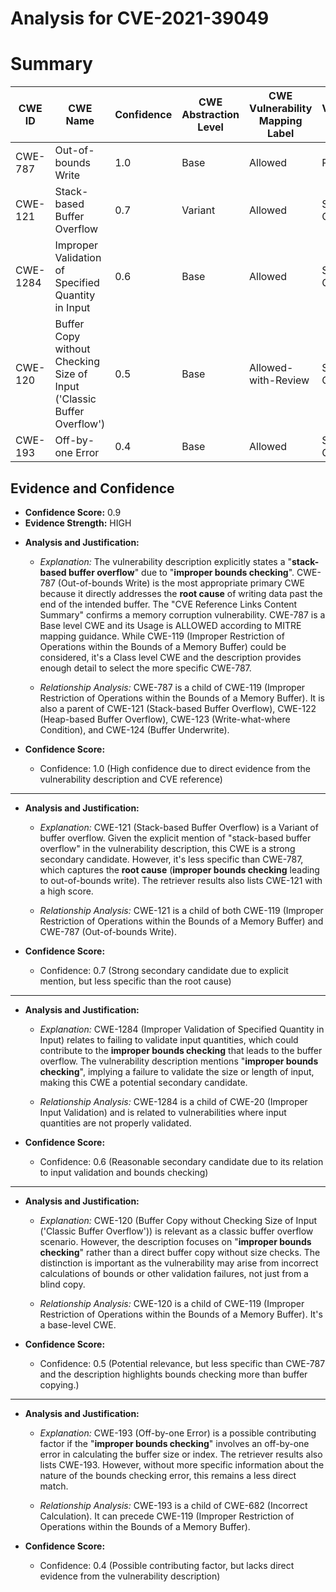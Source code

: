 # Analysis for CVE-2021-39049

# Summary
| CWE ID | CWE Name | Confidence | CWE Abstraction Level | CWE Vulnerability Mapping Label | CWE-Vulnerability Mapping Notes |
|---|---|---|---|---|---|
| CWE-787 | Out-of-bounds Write | 1.0 | Base | Allowed | Primary CWE |
| CWE-121 | Stack-based Buffer Overflow | 0.7 | Variant | Allowed | Secondary Candidate |
| CWE-1284 | Improper Validation of Specified Quantity in Input | 0.6 | Base | Allowed | Secondary Candidate |
| CWE-120 | Buffer Copy without Checking Size of Input ('Classic Buffer Overflow') | 0.5 | Base | Allowed-with-Review | Secondary Candidate |
| CWE-193 | Off-by-one Error | 0.4 | Base | Allowed | Secondary Candidate |

## Evidence and Confidence

*   **Confidence Score:** 0.9
*   **Evidence Strength:** HIGH

- **Analysis and Justification:**  
  - *Explanation:* The vulnerability description explicitly states a "**stack-based buffer overflow**" due to "**improper bounds checking**". CWE-787 (Out-of-bounds Write) is the most appropriate primary CWE because it directly addresses the **root cause** of writing data past the end of the intended buffer. The "CVE Reference Links Content Summary" confirms a memory corruption vulnerability. CWE-787 is a Base level CWE and its Usage is ALLOWED according to MITRE mapping guidance. While CWE-119 (Improper Restriction of Operations within the Bounds of a Memory Buffer) could be considered, it's a Class level CWE and the description provides enough detail to select the more specific CWE-787.

  - *Relationship Analysis:* CWE-787 is a child of CWE-119 (Improper Restriction of Operations within the Bounds of a Memory Buffer). It is also a parent of CWE-121 (Stack-based Buffer Overflow), CWE-122 (Heap-based Buffer Overflow), CWE-123 (Write-what-where Condition), and CWE-124 (Buffer Underwrite).

- **Confidence Score:**
  - Confidence: 1.0 (High confidence due to direct evidence from the vulnerability description and CVE reference)

---

- **Analysis and Justification:**  
  - *Explanation:* CWE-121 (Stack-based Buffer Overflow) is a Variant of buffer overflow. Given the explicit mention of "stack-based buffer overflow" in the vulnerability description, this CWE is a strong secondary candidate. However, it's less specific than CWE-787, which captures the **root cause** (**improper bounds checking** leading to out-of-bounds write). The retriever results also lists CWE-121 with a high score.

  - *Relationship Analysis:* CWE-121 is a child of both CWE-119 (Improper Restriction of Operations within the Bounds of a Memory Buffer) and CWE-787 (Out-of-bounds Write).

- **Confidence Score:**
  - Confidence: 0.7 (Strong secondary candidate due to explicit mention, but less specific than the root cause)

---

- **Analysis and Justification:**  
  - *Explanation:* CWE-1284 (Improper Validation of Specified Quantity in Input) relates to failing to validate input quantities, which could contribute to the **improper bounds checking** that leads to the buffer overflow. The vulnerability description mentions "**improper bounds checking**", implying a failure to validate the size or length of input, making this CWE a potential secondary candidate.

  - *Relationship Analysis:* CWE-1284 is a child of CWE-20 (Improper Input Validation) and is related to vulnerabilities where input quantities are not properly validated.

- **Confidence Score:**
  - Confidence: 0.6 (Reasonable secondary candidate due to its relation to input validation and bounds checking)

---

- **Analysis and Justification:**  
  - *Explanation:* CWE-120 (Buffer Copy without Checking Size of Input ('Classic Buffer Overflow')) is relevant as a classic buffer overflow scenario. However, the description focuses on "**improper bounds checking**" rather than a direct buffer copy without size checks. The distinction is important as the vulnerability may arise from incorrect calculations of bounds or other validation failures, not just from a blind copy.

  - *Relationship Analysis:* CWE-120 is a child of CWE-119 (Improper Restriction of Operations within the Bounds of a Memory Buffer). It's a base-level CWE.

- **Confidence Score:**
  - Confidence: 0.5 (Potential relevance, but less specific than CWE-787 and the description highlights bounds checking more than buffer copying.)

---

- **Analysis and Justification:**  
  - *Explanation:* CWE-193 (Off-by-one Error) is a possible contributing factor if the "**improper bounds checking**" involves an off-by-one error in calculating the buffer size or index. The retriever results also lists CWE-193. However, without more specific information about the nature of the bounds checking error, this remains a less direct match.

  - *Relationship Analysis:* CWE-193 is a child of CWE-682 (Incorrect Calculation). It can precede CWE-119 (Improper Restriction of Operations within the Bounds of a Memory Buffer).

- **Confidence Score:**
  - Confidence: 0.4 (Possible contributing factor, but lacks direct evidence from the vulnerability description)